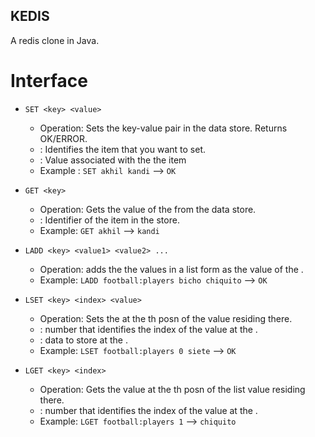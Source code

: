 ## KEDIS

A redis clone in Java.

# Interface

* ``SET <key> <value>``
  * Operation: Sets the key-value pair in the data store. Returns OK/ERROR. 
  * <key> : Identifies the item that you want to set. 
  * <value> : Value associated with the the item
  * Example : ``SET akhil kandi`` --> ``OK``

* ``GET <key>``
  * Operation: Gets the value of the <key> from the data store.
  * <Key>: Identifier of the item in the store. 
  * Example: ``GET akhil`` --> ``kandi``

* ``LADD <key> <value1> <value2> ...``
  * Operation: adds the  the values in a list form as the value of the <key>. 
  * Example: ``LADD football:players bicho chiquito`` --> ``OK``


* ``LSET <key> <index> <value>``
  * Operation: Sets the <value> at the <index>th posn of the value residing there. 
  * <index>: number that identifies the index of the value at the <key>.
  * <value>: data to store at the <index>.
  * Example: ``LSET football:players 0 siete``  --> ``OK``

* ``LGET <key> <index>``
  * Operation: Gets the value at the <index>th posn of the list value residing there. 
  * <index>: number that identifies the index of the value at the <key>.
  * Example: ``LGET football:players 1`` --> ``chiquito``
